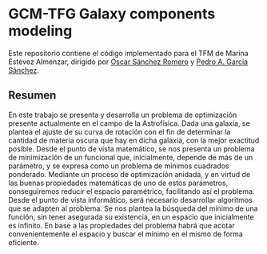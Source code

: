 # GCM-TFG Galaxy components modeling

Este repositorio contiene el código implementado para el TFM de Marina Estévez Almenzar, dirigido por
[Óscar Sánchez Romero](@oscarsanchezromero) y [Pedro A. García Sánchez](@pedritomelenas).

## Resumen

En este trabajo se presenta y desarrolla un problema de optimización presente actualmente en el campo de la Astrofísica. 
Dada una galaxia, se plantea el ajuste de su curva de rotación con el fin de determinar la cantidad de materia oscura que 
hay en dicha galaxia, con la mejor exactitud posible. Desde el punto de vista matemático, se nos presenta un problema de 
minimización de un funcional que, inicialmente, depende de más de un parámetro, y se expresa como un problema de mínimos 
cuadrados ponderado. Mediante un proceso de optimización anidada, y en virtud de las buenas propiedades matemáticas de uno 
de estos parámetros, conseguiremos reducir el espacio paramétrico, facilitando así el problema. Desde el punto de vista 
informático, será necesario desarrollar algoritmos que se adapten al problema. Se nos plantea la búsqueda del mínimo de 
una función, sin tener asegurada su existencia, en un espacio que inicialmente es infinito. En base a las propiedades 
del problema habrá que acotar convenientemente el espacio y buscar el mínimo en el mismo de forma eficiente.
